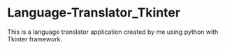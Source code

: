 # Language-Translator_Tkinter
This is a language translator application created by me using python with Tkinter framework.
